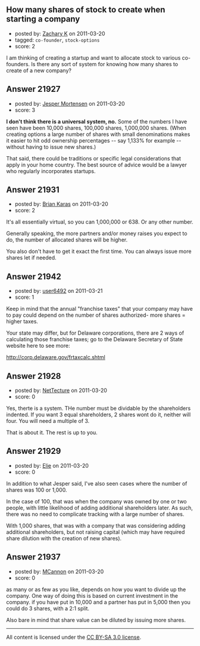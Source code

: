 ## How many shares of stock to create when starting a company

- posted by: [Zachary K](https://stackexchange.com/users/-1/6616-zachary-k) on 2011-03-20
- tagged: `co-founder`, `stock-options`
- score: 2

I am thinking of creating a startup and want to allocate stock to various co-founders. Is there any sort of system for knowing how many shares to create of a new company?


## Answer 21927

- posted by: [Jesper Mortensen](https://stackexchange.com/users/-1/1261-jesper-mortensen) on 2011-03-20
- score: 3

**I don't think there is a universal system, no.** Some of the numbers I have seen have been 10,000 shares, 100,000 shares, 1,000,000 shares. (When creating options a large number of shares with small denominations makes it easier to hit odd ownership percentages -- say 1,133% for example -- without having to issue new shares.)

That said, there could be traditions or specific legal considerations that apply in your home country. The best source of advice would be a lawyer who regularly incorporates startups.


## Answer 21931

- posted by: [Brian Karas](https://stackexchange.com/users/-1/8465-brian-karas) on 2011-03-20
- score: 2

It's all essentially virtual, so you can 1,000,000 or 638. Or any other number. 

Generally speaking, the more partners and/or money raises you expect to do, the number of allocated shares will be higher. 

You also don't have to get it exact the first time. You can always issue more shares let if needed. 


## Answer 21942

- posted by: [user6492](https://stackexchange.com/users/-1/6492-user6492) on 2011-03-21
- score: 1

Keep in mind that the annual "franchise taxes" that your company may have to pay could depend on the number of shares authorized- more shares = higher taxes.  

Your state may differ, but for Delaware corporations, there are 2 ways of calculating those franchise taxes; go to the Delaware Secretary of State website here to see more:

http://corp.delaware.gov/frtaxcalc.shtml


## Answer 21928

- posted by: [NetTecture](https://stackexchange.com/users/-1/3350-nettecture) on 2011-03-20
- score: 0

Yes, therte is a system. THe number must be dividable by the shareholders indented. If you want 3 equal shareholders, 2 shares wont do it, neither will four. You will need a multiple of 3.


That is about it. The rest is up to you.


## Answer 21929

- posted by: [Elie](https://stackexchange.com/users/-1/1752-elie) on 2011-03-20
- score: 0

In addition to what Jesper said, I've also seen cases where the number of shares was 100 or 1,000. 

In the case of 100, that was when the company was owned by one or two people, with little likelihood of adding additional shareholders later. As such, there was no need to complicate tracking with a large number of shares.

With 1,000 shares, that was with a company that was considering adding additional shareholders, but not raising capital (which may have required share dilution with the creation of new shares).


## Answer 21937

- posted by: [MCannon](https://stackexchange.com/users/-1/8790-mcannon) on 2011-03-20
- score: 0

as many or as few as you like, depends on how you want to divide up the company. One way of doing this is based on current investment in the company. if you have put in 10,000 and a partner has put in 5,000 then you could do 3 shares, with a 2:1 split.

Also bare in mind that share value can be diluted by issuing more shares. 



---

All content is licensed under the [CC BY-SA 3.0 license](https://creativecommons.org/licenses/by-sa/3.0/).
